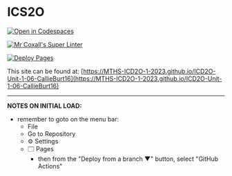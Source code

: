 # ICS2O

[![Open in Codespaces](https://classroom.github.com/assets/launch-codespace-7f7980b617ed060a017424585567c406b6ee15c891e84e1186181d67ecf80aa0.svg)](https://classroom.github.com/open-in-codespaces?assignment_repo_id=15143963)

[![Mr Coxall's Super Linter](https://github.com/MTHS-ICD2O-1-2023/ICD2O-Unit-1-06-CallieBurt16/workflows/Mr%20Coxall's%20Super%20Linter/badge.svg)](https://github.com/MTHS-ICD2O-1-2023/ICD2O-Unit-1-06-CallieBurt16/actions)

[![Deploy Pages](https://github.com/MTHS-ICD2O-1-2023/ICD2O-Unit-1-06-CallieBurt16/workflows/Deploy%20Pages/badge.svg)](https://github.com/MTHS-ICD2O-1-2023/ICD2O-Unit-1-06-CallieBurt16/actions)

This site can be found at: [https://MTHS-ICD2O-1-2023.github.io/ICD2O-Unit-1-06-CallieBurt16](https://MTHS-ICD2O-1-2023.github.io/ICD2O-Unit-1-06-CallieBurt16)

---

**NOTES ON INITIAL LOAD:**
- remember to goto on the menu bar:
  - File
  - Go to Repository
  - ⚙ Settings
  - 🗔 Pages
    - then from the "Deploy from a branch ▼" button, select "GitHub Actions"
